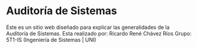 ﻿# Auditoría de Sistemas

Este es un sitio web diseñado para explicar las generalidades de la Auditoría de Sistemas.
Esta realizado por: Ricardo René Chávez Ríos
Grupo: 5T1-IS (Ingeniería de Sistemas | UNI)
